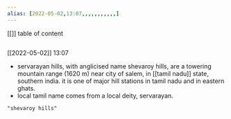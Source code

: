 ```yaml
---
alias: [2022-05-02,13:07,,,,,,,,,,,]
---
```

[[]]
table of content
```toc
```

[[2022-05-02]] 13:07
- servarayan hills, with anglicised name shevaroy hills, are a towering mountain range (1620 m) near city of salem, in [[tamil nadu]] state, southern india. it is one of major hill stations in tamil nadu and in eastern ghats.
- local tamil name comes from a local deity, servarayan. 
```query
"shevaroy hills"
```